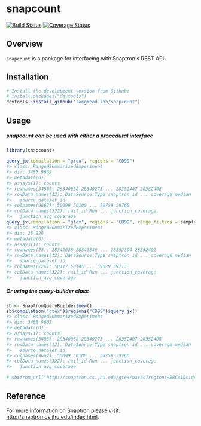 <!-- README.md is generated from README.Rmd. Please edit that file -->



# snapcount
[![Build Status](https://travis-ci.com/langmead-lab/snapcount.svg?token=vEUBb2QKjox3PdRAssp8&branch=master)](https://travis-ci.com/langmead-lab/snapcount)
[![Coverage Status](https://img.shields.io/codecov/c/github/langmead-lab/snapcount/master.svg)](https://codecov.io/gh/langmead-lab/snapcount?branch=master)

## Overview
`snapcount` is a package for interfacing with Snaptron's REST API.

## Installation


```r
# Install the development version from GitHub:
# install.packages("devtools")
devtools::install_github("langmead-lab/snapcount")
```

## Usage

##### snapcount can be used with either a procedural interface

```r
library(snapcount)

query_jx(compilation = "gtex", regions = "CD99")
#> class: RangedSummarizedExperiment 
#> dim: 3485 9662 
#> metadata(0):
#> assays(1): counts
#> rownames(3485): 28340058 28340273 ... 28352407 28352408
#> rowData names(12): DataSource:Type snaptron_id ... coverage_median
#>   source_dataset_id
#> colnames(9662): 50099 50100 ... 59759 59760
#> colData names(322): rail_id Run ... junction_coverage
#>   junction_avg_coverage
query_jx(compilation = "gtex", regions = "CD99", range_filters = samples_count == 10)
#> class: RangedSummarizedExperiment 
#> dim: 25 226 
#> metadata(0):
#> assays(1): counts
#> rownames(25): 28342638 28343346 ... 28352394 28352402
#> rowData names(12): DataSource:Type snaptron_id ... coverage_median
#>   source_dataset_id
#> colnames(226): 50117 50145 ... 59629 59713
#> colData names(322): rail_id Run ... junction_coverage
#>   junction_avg_coverage
```

##### Or using the query-builder class

```r
sb <- SnaptronQueryBuilder$new()
sb$compilation("gtex")$regions("CD99")$query_jx()
#> class: RangedSummarizedExperiment 
#> dim: 3485 9662 
#> metadata(0):
#> assays(1): counts
#> rownames(3485): 28340058 28340273 ... 28352407 28352408
#> rowData names(12): DataSource:Type snaptron_id ... coverage_median
#>   source_dataset_id
#> colnames(9662): 50099 50100 ... 59759 59760
#> colData names(322): rail_id Run ... junction_coverage
#>   junction_avg_coverage

# sb$from_url("http://snaptron.cs.jhu.edu/gtex/bases?regions=BRCA1&sids=50099,50102,50113")$query_gene()
```

## Reference
For more information on Snaptron please visit: http://snaptron.cs.jhu.edu/index.html.
